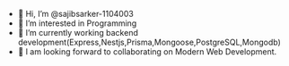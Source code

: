 - 👋 Hi, I’m @sajibsarker-1104003
- 👀 I’m interested in Programming
- 🌱 I’m currently working backend development(Express,Nestjs,Prisma,Mongoose,PostgreSQL,Mongodb)
- 💞️ I am looking forward to collaborating on Modern Web Development.


<!---
sajibsarker-1104003/sajibsarker-1104003 is a ✨ special ✨ repository because its `README.md` (this file) appears on your GitHub profile.
You can click the Preview link to take a look at your changes.
--->
